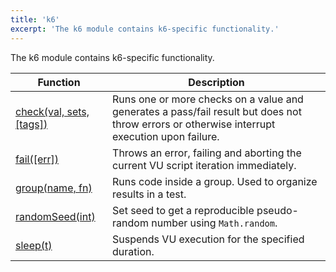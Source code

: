 ```yaml
---
title: 'k6'
excerpt: 'The k6 module contains k6-specific functionality.'
---
```


The k6 module contains k6-specific functionality.

| Function                                                                 | Description                                                                                                                                  |
| ------------------------------------------------------------------------ | -------------------------------------------------------------------------------------------------------------------------------------------- |
| [check(val, sets, [tags])](/javascript-api/v0.31/k6/check-val-sets-tags) | Runs one or more checks on a value and generates a pass/fail result but does not throw errors or otherwise interrupt execution upon failure. |
| [fail([err])](/javascript-api/v0.31/k6/fail-err)                         | Throws an error, failing and aborting the current VU script iteration immediately.                                                           |
| [group(name, fn)](/javascript-api/v0.31/k6/group-name-fn)                | Runs code inside a group. Used to organize results in a test.                                                                                |
| [randomSeed(int)](/javascript-api/v0.31/k6/randomseed-int)               | Set seed to get a reproducible pseudo-random number using `Math.random`.                                                                     |
| [sleep(t)](/javascript-api/v0.31/k6/sleep-t)                             | Suspends VU execution for the specified duration.                                                                                            |
